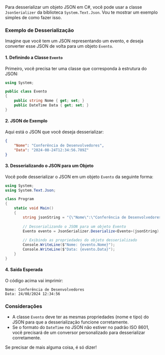 Para desserializar um objeto JSON em C#, você pode usar a classe `JsonSerializer` da biblioteca `System.Text.Json`. Vou te mostrar um exemplo simples de como fazer isso.

### Exemplo de Desserialização

Imagine que você tem um JSON representando um evento, e deseja converter esse JSON de volta para um objeto `Evento`.

#### 1. Definindo a Classe `Evento`
Primeiro, você precisa ter uma classe que corresponda à estrutura do JSON:

```csharp
using System;

public class Evento
{
    public string Nome { get; set; }
    public DateTime Data { get; set; }
}
```

#### 2. JSON de Exemplo
Aqui está o JSON que você deseja desserializar:

```json
{
    "Nome": "Conferência de Desenvolvedores",
    "Data": "2024-08-24T12:34:56.789Z"
}
```

#### 3. Desserializando o JSON para um Objeto
Você pode desserializar o JSON em um objeto `Evento` da seguinte forma:

```csharp
using System;
using System.Text.Json;

class Program
{
    static void Main()
    {
        string jsonString = "{\"Nome\":\"Conferência de Desenvolvedores\",\"Data\":\"2024-08-24T12:34:56.789Z\"}";
        
        // Desserializando o JSON para um objeto Evento
        Evento evento = JsonSerializer.Deserialize<Evento>(jsonString);
        
        // Exibindo as propriedades do objeto desserializado
        Console.WriteLine($"Nome: {evento.Nome}");
        Console.WriteLine($"Data: {evento.Data}");
    }
}
```

#### 4. Saída Esperada
O código acima vai imprimir:

```
Nome: Conferência de Desenvolvedores
Data: 24/08/2024 12:34:56
```

### Considerações

- A classe `Evento` deve ter as mesmas propriedades (nome e tipo) do JSON para que a desserialização funcione corretamente.
- Se o formato do `DateTime` no JSON não estiver no padrão ISO 8601, você precisará de um conversor personalizado para desserializar corretamente.

Se precisar de mais alguma coisa, é só dizer!